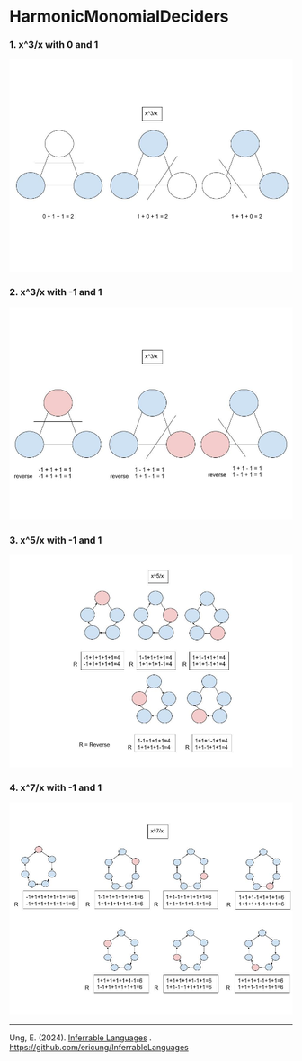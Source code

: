 # HarmonicMonomialDeciders

### 1. x^3/x with 0 and 1

![01x3xwith0and1](Resources/01x3xWith0And1.jpg)

### 2. x^3/x with -1 and 1

![02x3xwith1and1.jpg](Resources/02x3xWithNeg1And1.jpg)

### 3. x^5/x with -1 and 1

![03x5xWithNeg1And1](Resources/03x5xWithNeg1And1.jpg)

### 4. x^7/x with -1 and 1

![03x7xWithNeg1And1](Resources/03x7xWithNeg1And1.jpg)

-----

Ung, E. (2024). [Inferrable Languages](https://github.com/ericung/InferrableLanguages)
. https://github.com/ericung/InferrableLanguages

